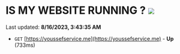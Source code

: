 # IS MY WEBSITE RUNNING ? [![](https://img.shields.io/static/v1?label=Sponsor&message=%E2%9D%A4&logo=GitHub&color=%23fe8e86)](https://github.com/sponsors/<username>)

Last updated: **8/16/2023, 3:43:35 AM**

- `GET` [https://youssefservice.me](https://youssefservice.me) - **Up** (733ms)

